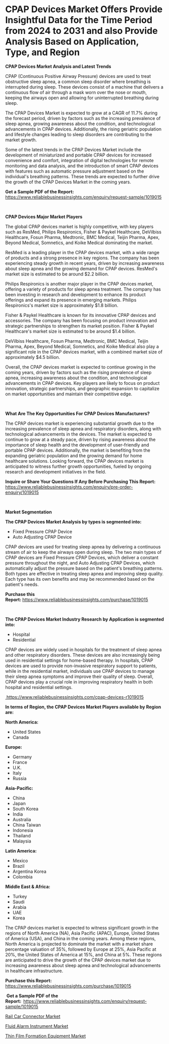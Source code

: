 <p><h1>CPAP Devices Market Offers Provide Insightful Data for the Time Period from 2024 to 2031 and also Provide Analysis Based on Application, Type, and Region</h1></p><p><strong>CPAP Devices Market Analysis and Latest Trends</strong></p>
<p><p>CPAP (Continuous Positive Airway Pressure) devices are used to treat obstructive sleep apnea, a common sleep disorder where breathing is interrupted during sleep. These devices consist of a machine that delivers a continuous flow of air through a mask worn over the nose or mouth, keeping the airways open and allowing for uninterrupted breathing during sleep.</p><p>The CPAP Devices Market is expected to grow at a CAGR of 11.7% during the forecast period, driven by factors such as the increasing prevalence of sleep apnea, growing awareness about the condition, and technological advancements in CPAP devices. Additionally, the rising geriatric population and lifestyle changes leading to sleep disorders are contributing to the market growth.</p><p>Some of the latest trends in the CPAP Devices Market include the development of miniaturized and portable CPAP devices for increased convenience and comfort, integration of digital technologies for remote monitoring and data analysis, and the introduction of smart CPAP devices with features such as automatic pressure adjustment based on the individual's breathing patterns. These trends are expected to further drive the growth of the CPAP Devices Market in the coming years.</p></p>
<p><strong>Get a Sample PDF of the Report:&nbsp;</strong> <a href="https://www.reliablebusinessinsights.com/enquiry/request-sample/1019015">https://www.reliablebusinessinsights.com/enquiry/request-sample/1019015</a></p>
<p>&nbsp;</p>
<p><strong>CPAP Devices Major Market Players</strong></p>
<p><p>The global CPAP devices market is highly competitive, with key players such as ResMed, Philips Respironics, Fisher & Paykel Healthcare, DeVilbiss Healthcare, Fosun Pharma, Medtronic, BMC Medical, Teijin Pharma, Apex, Beyond Medical, Somnetics, and Koike Medical dominating the market.</p><p>ResMed is a leading player in the CPAP devices market, with a wide range of products and a strong presence in key regions. The company has been experiencing steady growth in recent years, driven by increasing awareness about sleep apnea and the growing demand for CPAP devices. ResMed's market size is estimated to be around $2.2 billion.</p><p>Philips Respironics is another major player in the CPAP devices market, offering a variety of products for sleep apnea treatment. The company has been investing in research and development to enhance its product offerings and expand its presence in emerging markets. Philips Respironics's market size is approximately $1.8 billion.</p><p>Fisher & Paykel Healthcare is known for its innovative CPAP devices and accessories. The company has been focusing on product innovation and strategic partnerships to strengthen its market position. Fisher & Paykel Healthcare's market size is estimated to be around $1.4 billion.</p><p>DeVilbiss Healthcare, Fosun Pharma, Medtronic, BMC Medical, Teijin Pharma, Apex, Beyond Medical, Somnetics, and Koike Medical also play a significant role in the CPAP devices market, with a combined market size of approximately $4.5 billion.</p><p>Overall, the CPAP devices market is expected to continue growing in the coming years, driven by factors such as the rising prevalence of sleep apnea, increasing awareness about the condition, and technological advancements in CPAP devices. Key players are likely to focus on product innovation, strategic partnerships, and geographic expansion to capitalize on market opportunities and maintain their competitive edge.</p></p>
<p>&nbsp;</p>
<p><strong>What Are The Key Opportunities For CPAP Devices Manufacturers?</strong></p>
<p><p>The CPAP devices market is experiencing substantial growth due to the increasing prevalence of sleep apnea and respiratory disorders, along with technological advancements in the devices. The market is expected to continue to grow at a steady pace, driven by rising awareness about the importance of sleep health and the development of user-friendly and portable CPAP devices. Additionally, the market is benefiting from the expanding geriatric population and the growing demand for home healthcare solutions. Looking forward, the CPAP devices market is anticipated to witness further growth opportunities, fueled by ongoing research and development initiatives in the field.</p></p>
<p><strong>Inquire or Share Your Questions If Any Before Purchasing This Report:</strong> <a href="https://www.reliablebusinessinsights.com/enquiry/pre-order-enquiry/1019015">https://www.reliablebusinessinsights.com/enquiry/pre-order-enquiry/1019015</a></p>
<p>&nbsp;</p>
<p><strong>Market Segmentation</strong></p>
<p><strong>The CPAP Devices Market Analysis by types is segmented into:</strong></p>
<p><ul><li>Fixed Pressure CPAP Device</li><li>Auto Adjusting CPAP Device</li></ul></p>
<p><p>CPAP devices are used for treating sleep apnea by delivering a continuous stream of air to keep the airways open during sleep. The two main types of CPAP devices are Fixed Pressure CPAP Devices, which deliver a constant pressure throughout the night, and Auto Adjusting CPAP Devices, which automatically adjust the pressure based on the patient's breathing patterns. Both types are effective in treating sleep apnea and improving sleep quality. Each type has its own benefits and may be recommended based on the patient's needs.</p></p>
<p><strong>Purchase this Report:&nbsp;</strong><a href="https://www.reliablebusinessinsights.com/purchase/1019015">https://www.reliablebusinessinsights.com/purchase/1019015</a></p>
<p>&nbsp;</p>
<p><strong>The CPAP Devices Market Industry Research by Application is segmented into:</strong></p>
<p><ul><li>Hospital</li><li>Residential</li></ul></p>
<p><p>CPAP devices are widely used in hospitals for the treatment of sleep apnea and other respiratory disorders. These devices are also increasingly being used in residential settings for home-based therapy. In hospitals, CPAP devices are used to provide non-invasive respiratory support to patients, while in the residential market, individuals use CPAP devices to manage their sleep apnea symptoms and improve their quality of sleep. Overall, CPAP devices play a crucial role in improving respiratory health in both hospital and residential settings.</p></p>
<p><a href="https://www.reliablebusinessinsights.com/cpap-devices-r1019015">&nbsp;https://www.reliablebusinessinsights.com/cpap-devices-r1019015</a></p>
<p><strong>In terms of Region, the CPAP Devices Market Players available by Region are:</strong></p>
<p>
    <p> <strong> North America: </strong>
        <ul>
            <li>United States</li>
            <li>Canada</li>
        </ul>
        </p> 
    <p> <strong> Europe: </strong>
        <ul>
            <li>Germany</li>
            <li>France</li>
            <li>U.K.</li>
            <li>Italy</li>
            <li>Russia</li>
        </ul>
        </p> 
    <p> <strong> Asia-Pacific: </strong>
        <ul>
            <li>China</li>
            <li>Japan</li>
            <li>South Korea</li>
            <li>India</li>
            <li>Australia</li>
            <li>China Taiwan</li>
            <li>Indonesia</li>
            <li>Thailand</li>
            <li>Malaysia</li>
        </ul>
        </p> 
    <p> <strong> Latin America: </strong>
        <ul>
            <li>Mexico</li>
            <li>Brazil</li>
            <li>Argentina Korea</li>
            <li>Colombia</li>
        </ul>
        </p> 
    <p> <strong> Middle East & Africa: </strong>
        <ul>
            <li>Turkey</li>
            <li>Saudi</li>
            <li>Arabia</li>
            <li>UAE</li>
            <li>Korea</li>
        </ul>
    </p>
    </p>
<p><p>The CPAP devices market is expected to witness significant growth in the regions of North America (NA), Asia Pacific (APAC), Europe, United States of America (USA), and China in the coming years. Among these regions, North America is projected to dominate the market with a market share percentage valuation of 35%, followed by Europe at 25%, Asia Pacific at 20%, the United States of America at 15%, and China at 5%. These regions are anticipated to drive the growth of the CPAP devices market due to increasing awareness about sleep apnea and technological advancements in healthcare infrastructure.</p></p>
<p><strong>Purchase this Report: </strong><a href="https://www.reliablebusinessinsights.com/purchase/1019015">https://www.reliablebusinessinsights.com/purchase/1019015</a></p>
<p>&nbsp;<strong>Get a Sample PDF of the Report:&nbsp;&nbsp;</strong><a href="https://www.reliablebusinessinsights.com/enquiry/request-sample/1019015">https://www.reliablebusinessinsights.com/enquiry/request-sample/1019015</a></p>
<p><strong></strong></p>
<p><p><a href="https://github.com/ernidarwin455/Market-Research-Report-List-1/blob/main/rail-car-connector-market.md">Rail Car Connector Market</a></p><p><a href="https://github.com/qdaxyrhp12/Market-Research-Report-List-1/blob/main/fluid-alarm-instrument-market.md">Fluid Alarm Instrument Market</a></p><p><a href="https://github.com/sajonf007/Market-Research-Report-List-1/blob/main/thin-film-formation-equipment-market.md">Thin Film Formation Equipment Market</a></p></p>